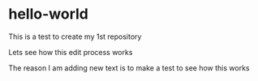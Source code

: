 # hello-world
This is a test to create my 1st repository

Lets see how this edit process works

The reason I am adding new text is to make a test to see how this works
